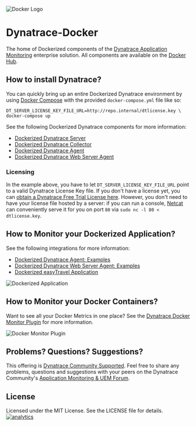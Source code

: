 ![Docker Logo](https://github.com/dynaTrace/Dynatrace-Docker/blob/images/docker-logo.png)

# Dynatrace-Docker

The home of Dockerized components of the [Dynatrace Application Monitoring](http://www.dynatrace.com/en/products/application-monitoring.html) enterprise solution. All components are available on the [Docker Hub](https://hub.docker.com/u/dynatrace/).

## How to install Dynatrace?

You can quickly bring up an entire Dockerized Dynatrace environment by using [Docker Compose](https://docs.docker.com/compose/) with the provided `docker-compose.yml` file like so:

```
DT_SERVER_LICENSE_KEY_FILE_URL=http://repo.internal/dtlicense.key \
docker-compose up
```

See the following Dockerized Dynatrace components for more information:

- [Dockerized Dynatrace Server](https://github.com/dynaTrace/Dynatrace-Docker/tree/master/Dynatrace-Server)
- [Dockerized Dynatrace Collector](https://github.com/dynaTrace/Dynatrace-Docker/tree/master/Dynatrace-Collector)
- [Dockerized Dynatrace Agent](https://github.com/dynaTrace/Dynatrace-Docker/tree/master/Dynatrace-Agent)
- [Dockerized Dynatrace Web Server Agent](https://github.com/dynaTrace/Dynatrace-Docker/tree/master/Dynatrace-WebServer-Agent)

### Licensing

In the example above, you have to let `DT_SERVER_LICENSE_KEY_FILE_URL` point to a valid Dynatrace License Key file. If you don't have a license yet, you can [obtain a Dynatrace Free Trial License here](http://bit.ly/dttrial-docker-github). However, you don't need to have your license file hosted by a server: if you can run a console, [Netcat](https://en.wikipedia.org/wiki/Netcat) can conveniently serve it for you on port `80` via `sudo nc -l 80 < dtlicense.key`.

## How to Monitor your Dockerized Application?

See the following integrations for more information:

- [Dockerized Dynatrace Agent: Examples](https://github.com/dynaTrace/Dynatrace-Docker/tree/master/Dynatrace-Agent-Examples)
- [Dockerized Dynatrace Web Server Agent: Examples](https://github.com/dynaTrace/Dynatrace-Docker/tree/master/Dynatrace-WebServer-Agent-Examples)
- [Dockerized easyTravel Application](https://github.com/dynaTrace/Dynatrace-easyTravel-Docker)

![Dockerized Application](https://github.com/dynaTrace/Dynatrace-Docker/blob/images/dockerized-application.png)

## How to Monitor your Docker Containers?

Want to see all your Docker Metrics in one place? See the [Dynatrace Docker Monitor Plugin](https://community.dynatrace.com/community/display/DL/Docker+Monitor+Plugin) for more information.

![Docker Monitor Plugin](https://github.com/dynaTrace/Dynatrace-Docker/blob/images/docker-monitor-plugin.png)

## Problems? Questions? Suggestions?

This offering is [Dynatrace Community Supported](https://community.dynatrace.com/community/display/DL/Support+Levels#SupportLevels-Communitysupported/NotSupportedbyDynatrace(providedbyacommunitymember)). Feel free to share any problems, questions and suggestions with your peers on the Dynatrace Community's [Application Monitoring & UEM Forum](https://answers.dynatrace.com/spaces/146/index.html).

## License

Licensed under the MIT License. See the LICENSE file for details.
[![analytics](https://www.google-analytics.com/collect?v=1&t=pageview&_s=1&dl=https%3A%2F%2Fgithub.com%2FdynaTrace&dp=%2FDynatrace-Docker&dt=Dynatrace-Docker&_u=Dynatrace~&cid=github.com%2FdynaTrace&tid=UA-54510554-5&aip=1)]()
